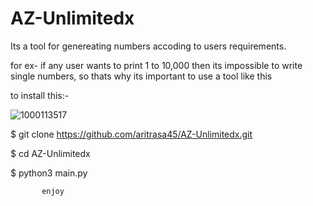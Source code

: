 
# AZ-Unlimitedx
Its a tool for genereating numbers accoding to users requirements.


for ex- if any user wants to print 1 to 10,000 then its impossible to write single numbers, so thats why its important to use a tool like this




to install this:-

![1000113517](https://github.com/aritrasa45/AZ-Unlimitedx/assets/143035320/8852d47b-90e6-4595-a194-946891d0a2c7)


$ git clone https://github.com/aritrasa45/AZ-Unlimitedx.git

$ cd AZ-Unlimitedx

$ python3 main.py


           enjoy


